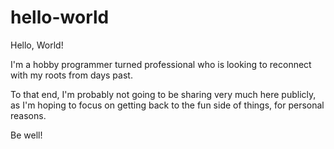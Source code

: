 # hello-world

Hello, World!

I'm a hobby programmer turned professional who is looking to reconnect with my roots from days past.

To that end, I'm probably not going to be sharing very much here publicly, as I'm hoping to focus on getting back to
the fun side of things, for personal reasons.

Be well!
